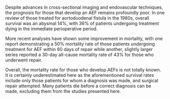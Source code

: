 Despite advances in cross-sectional imaging and endovascular techniques, the prognosis for those that develop an AEF remains profoundly poor. In one review of those treated for aortoduodenal fistula in the 1980s, overall survival was an abysmal 14%, with 36% of patients undergoing treatment dying in the immediate perioperative period.

More recent analyses have shown some improvement in mortality, with one report demonstrating a 50% mortality rate of those patients undergoing treatment for AEF within 60 days of repair while another, slightly larger series reported a 30-day all-cause mortality rate of 43% for those who underwent repair.

Overall, the mortality rate for those who develop AEFs is not totally known. It is certainly underestimated here as the aforementioned survival rates include only those patients for whom a diagnosis was made, and surgical repair attempted. Many patients die before a correct diagnosis can be made, excluding them from the studies presented here.